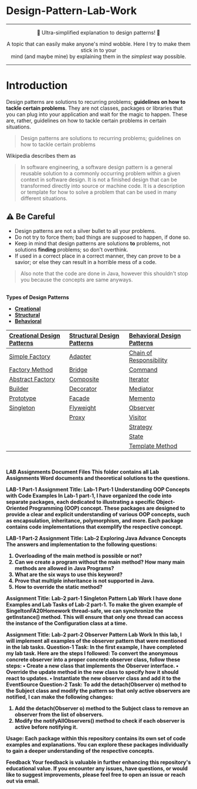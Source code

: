# Design-Pattern-Lab-Work
***

<p align="center">
🎉 Ultra-simplified explanation to design patterns! 🎉
</p>
<p align="center">
A topic that can easily make anyone's mind wobble. Here I try to make them stick in to your<br> mind (and maybe mine) by explaining them in the <i>simplest</i> way possible.
</p>

***
Introduction
=================

Design patterns are solutions to recurring problems; **guidelines on how to tackle certain problems**. They are not classes, packages or libraries that you can plug into your application and wait for the magic to happen. These are, rather, guidelines on how to tackle certain problems in certain situations.

> Design patterns are solutions to recurring problems; guidelines on how to tackle certain problems

Wikipedia describes them as

> In software engineering, a software design pattern is a general reusable solution to a commonly occurring problem within a given context in software design. It is not a finished design that can be transformed directly into source or machine code. It is a description or template for how to solve a problem that can be used in many different situations.

⚠️ Be Careful
-----------------
- Design patterns are not a silver bullet to all your problems.
- Do not try to force them; bad things are supposed to happen, if done so. 
- Keep in mind that design patterns are solutions **to** problems, not solutions **finding** problems; so don't overthink.
- If used in a correct place in a correct manner, they can prove to be a savior; or else they can result in a horrible mess of a code.

> Also note that the code are done in Java, however this shouldn't stop you because the concepts are same anyways.

<br>
 <b>Types of Design Patterns<b>

* [Creational](#creational-design-patterns)
* [Structural](#structural-design-patterns)
* [Behavioral](#behavioral-design-patterns)

|[Creational Design Patterns](#creational-design-patterns)|[Structural Design Patterns](#structural-design-patterns)|[Behavioral Design Patterns](#behavioral-design-patterns)|
|:-|:-|:-|
|[Simple Factory](#-simple-factory)|[Adapter](#-adapter)|[Chain of Responsibility](#-chain-of-responsibility)|
|[Factory Method](#-factory-method)|[Bridge](#-bridge)|[Command](#-command)|
|[Abstract Factory](#-abstract-factory)|[Composite](#-composite)|[Iterator](#-iterator)|
|[Builder](#-builder)|[Decorator](#-decorator)|[Mediator](#-mediator)|
|[Prototype](#-prototype)|[Facade](#-facade)|[Memento](#-memento)|
|[Singleton](#-singleton)|[Flyweight](#-flyweight)|[Observer](#-observer)|
||[Proxy](#-proxy)|[Visitor](#-visitor)|
|||[Strategy](#-strategy)|
|||[State](#-state)|
|||[Template Method](#-template-method)|

<br>




**LAB Assignments Document Files**
This folder contains all Lab Assignments Word documents and theoretical solutions to the questions.

**LAB-1 Part-1**
**Assignment Title: Lab-1 Part-1 Understanding OOP Concepts with Code Examples**
In Lab-1 part-1, I have organized the code into separate packages, each dedicated to illustrating a specific Object-Oriented Programming (OOP) concept. These packages are designed to provide a clear and explicit understanding of various OOP concepts, such as encapsulation, inheritance, polymorphism, and more. Each package contains code implementations that exemplify the respective concept.


**LAB-1 Part-2**
**Assignment Title: Lab-2 Exploring Java Advance Concepts**
The answers and implementation to the following questions:
1.	Overloading of the main method is possible or not?
2.	Can we create a program without the main method? How many main methods are allowed in Java Programs?
3.	What are the six ways to use this keyword?
4.	Prove that multiple inheritance is not supported in Java.
5.	How to override the static method?

**Assignment Title: Lab-2 part-1 Singleton Pattern Lab Work**
I have done Examples and Lab Tasks of Lab-2 part-1.
To make the given example of SingeltonFA20Homework thread-safe, we can synchronize the getInstance() method. 
This will ensure that only one thread can access the instance of the Configuration class at a time.

**Assignment Title: Lab-2 part-2 Observer Pattern Lab Work**
In this lab, I will implement all examples of the observer pattern that were mentioned in the lab tasks.
**Question-1 Task:**
In the first example, I have completed my lab task. Here are the steps I followed:
To convert the anonymous concrete observer into a proper concrete observer class, follow these steps:
•	Create a new class that implements the Observer interface.
•	Override the update method in the new class to specify how it should react to updates.
•	Instantiate the new observer class and add it to the EventSource
**Question-2 Task:**
To add the detach(Observer o) method to the Subject class and modify the pattern so that only active observers are notified, I can make the following changes:
1. Add the detach(Observer o) method to the Subject class to remove an observer from the list of observers.
2. Modify the notifyAllObservers() method to check if each observer is active before notifying it.


**Usage:**
Each package within this repository contains its own set of code examples and explanations. You can explore these packages individually to gain a deeper understanding of the respective  concepts.

**Feedback**
Your feedback is valuable in further enhancing this repository's educational value. If you encounter any issues, have questions, or would like to suggest improvements, please feel free to open an issue or reach out via email.

